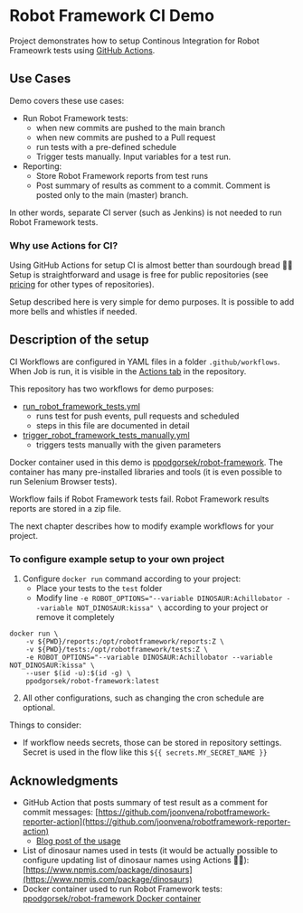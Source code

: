 # Robot Framework CI Demo

Project demonstrates how to setup Continous Integration for Robot Frameowrk tests using [GitHub Actions](https://docs.github.com/en/actions).

## Use Cases

Demo covers these use cases:

* Run Robot Framework tests:
    * when new commits are pushed to the main branch
    * when new commits are pushed to a Pull request
    * run tests with a pre-defined schedule
    * Trigger tests manually. Input variables for a test run.
* Reporting:
    * Store Robot Framework reports from test runs
    * Post summary of results as comment to a commit. Comment is posted only to the main (master) branch.

In other words, separate CI server (such as Jenkins) is not needed to run Robot Framework tests. 

### Why use Actions for CI?

Using GitHub Actions for setup CI is almost better than sourdough bread 🍞🎉 Setup is straightforward and usage is free for public repositories (see [pricing](https://github.com/pricing) for other types of repositories).

Setup described here is very simple for demo purposes. It is possible to add more bells and whistles if needed.

## Description of the setup

CI Workflows are configured in YAML files in a folder `.github/workflows`. When Job is run, it is visible in the [Actions tab](https://github.com/laojala/robot_docker_demo/actions) in the repository. 

This repository has two workflows for demo purposes:
* [run_robot_framework_tests.yml](.github/workflows/run_robot_framework_tests.yml)
    * runs test for push events, pull requests and scheduled
    * steps in this file are documented in detail
* [trigger_robot_framework_tests_manually.yml](.github/workflows/trigger_robot_framework_tests_manually.yml)
    * triggers tests manually with the given parameters

Docker container used in this demo is [ppodgorsek/robot-framework](https://hub.docker.com/r/ppodgorsek/robot-framework). The container has many pre-installed libraries and tools (it is even possible to run Selenium Browser tests).

Workflow fails if Robot Framework tests fail. Robot Framework results reports are stored in a zip file.

The next chapter describes how to modify example workflows for your project.

### To configure example setup to your own project

1. Configure `docker run` command according to your project:
    * Place your tests to the `test` folder
    * Modify line `-e ROBOT_OPTIONS="--variable DINOSAUR:Achillobator --variable NOT_DINOSAUR:kissa" \` according to your project or remove it completely

```
docker run \
    -v ${PWD}/reports:/opt/robotframework/reports:Z \
    -v ${PWD}/tests:/opt/robotframework/tests:Z \
    -e ROBOT_OPTIONS="--variable DINOSAUR:Achillobator --variable NOT_DINOSAUR:kissa" \
    --user $(id -u):$(id -g) \
    ppodgorsek/robot-framework:latest
```

2. All other configurations, such as changing the cron schedule are optional. 

Things to consider:

   * If workflow needs secrets, those can be stored in repository settings. Secret is used in the flow like this `${{ secrets.MY_SECRET_NAME }}`

## Acknowledgments

* GitHub Action that posts summary of test result as a comment for commit messages: [https://github.com/joonvena/robotframework-reporter-action](https://github.com/joonvena/robotframework-reporter-action)
    * [Blog post of the usage](https://medium.com/faun/robot-framework-testing-using-github-actions-e0aa8df16fd8)
* List of dinosaur names used in tests (it would be actually possible to configure updating list of dinosaur names using Actions 🦕🦖): [https://www.npmjs.com/package/dinosaurs](https://www.npmjs.com/package/dinosaurs)
* Docker container used to run Robot Framework tests: [ppodgorsek/robot-framework Docker container](https://hub.docker.com/r/ppodgorsek/robot-framework)
